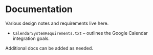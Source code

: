# Documentation

Various design notes and requirements live here.

- `CalendarSystemRequirements.txt` – outlines the Google Calendar integration goals.

Additional docs can be added as needed.
